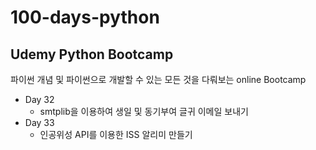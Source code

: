 # 100-days-python

## Udemy Python Bootcamp

파이썬 개념 및 파이썬으로 개발할 수 있는 모든 것을 다뤄보는 online Bootcamp 

- Day 32
	- smtplib을 이용하여 생일 및 동기부여 글귀 이메일 보내기
- Day 33
	- 인공위성 API를 이용한 ISS 알리미 만들기
